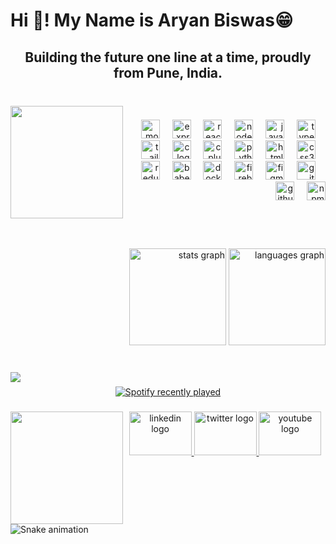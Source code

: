 <h1 align="left">Hi 👋! My Name is Aryan Biswas😁</h1>

###

<h2 align="center">Building the future one line at a time, proudly from Pune, India.</h2>

###

<br clear="both">

<img align="left" height="180" src="https://media.giphy.com/media/v1.Y2lkPTc5MGI3NjExaXlja2ZraXY2MTNrcTg2M3F0cjNibm5qYTZ6MHY0aXRscTFqbHgzaiZlcD12MV9pbnRlcm5hbF9naWZfYnlfaWQmY3Q9Zw/bGgsc5mWoryfgKBx1u/giphy.gif"  />

###

<div align="right">
  <img src="https://cdn.jsdelivr.net/gh/devicons/devicon/icons/mongodb/mongodb-original.svg" height="30" alt="mongodb logo"  />
  <img width="12" />
  <img src="https://cdn.jsdelivr.net/gh/devicons/devicon/icons/express/express-original.svg" height="30" alt="express logo"  />
  <img width="12" />
  <img src="https://cdn.jsdelivr.net/gh/devicons/devicon/icons/react/react-original.svg" height="30" alt="react logo"  />
  <img width="12" />
  <img src="https://cdn.jsdelivr.net/gh/devicons/devicon/icons/nodejs/nodejs-original.svg" height="30" alt="nodejs logo"  />
  <img width="12" />
  <img src="https://cdn.jsdelivr.net/gh/devicons/devicon/icons/javascript/javascript-original.svg" height="30" alt="javascript logo"  />
  <img width="12" />
  <img src="https://cdn.jsdelivr.net/gh/devicons/devicon/icons/typescript/typescript-original.svg" height="30" alt="typescript logo"  />
  <img width="12" />
  <img src="https://cdn.jsdelivr.net/gh/devicons/devicon/icons/tailwindcss/tailwindcss-original-wordmark.svg" height="30" alt="tailwindcss logo"  />
  <img width="12" />
  <img src="https://cdn.jsdelivr.net/gh/devicons/devicon/icons/c/c-original.svg" height="30" alt="c logo"  />
  <img width="12" />
  <img src="https://cdn.jsdelivr.net/gh/devicons/devicon/icons/cplusplus/cplusplus-original.svg" height="30" alt="cplusplus logo"  />
  <img width="12" />
  <img src="https://cdn.jsdelivr.net/gh/devicons/devicon/icons/python/python-original.svg" height="30" alt="python logo"  />
  <img width="12" />
  <img src="https://cdn.jsdelivr.net/gh/devicons/devicon/icons/html5/html5-original.svg" height="30" alt="html5 logo"  />
  <img width="12" />
  <img src="https://cdn.jsdelivr.net/gh/devicons/devicon/icons/css3/css3-original.svg" height="30" alt="css3 logo"  />
  <img width="12" />
  <img src="https://cdn.jsdelivr.net/gh/devicons/devicon/icons/redux/redux-original.svg" height="30" alt="redux logo"  />
  <img width="12" />
  <img src="https://cdn.jsdelivr.net/gh/devicons/devicon/icons/babel/babel-original.svg" height="30" alt="babel logo"  />
  <img width="12" />
  <img src="https://cdn.jsdelivr.net/gh/devicons/devicon/icons/docker/docker-original.svg" height="30" alt="docker logo"  />
  <img width="12" />
  <img src="https://cdn.jsdelivr.net/gh/devicons/devicon/icons/firebase/firebase-plain.svg" height="30" alt="firebase logo"  />
  <img width="12" />
  <img src="https://cdn.jsdelivr.net/gh/devicons/devicon/icons/figma/figma-original.svg" height="30" alt="figma logo"  />
  <img width="12" />
  <img src="https://cdn.jsdelivr.net/gh/devicons/devicon/icons/git/git-original.svg" height="30" alt="git logo"  />
  <img width="12" />
  <img src="https://cdn.jsdelivr.net/gh/devicons/devicon/icons/github/github-original.svg" height="30" alt="github logo"  />
  <img width="12" />
  <img src="https://cdn.jsdelivr.net/gh/devicons/devicon/icons/npm/npm-original-wordmark.svg" height="30" alt="npm logo"  />
</div>

###

<br clear="both">
<br>
<br>

<div align="right">
  <img src="https://github-readme-stats.vercel.app/api?username=AryanBiswas198&hide_title=false&hide_rank=false&show_icons=true&include_all_commits=true&count_private=true&disable_animations=false&theme=dracula&locale=en&hide_border=false&order=1" height="155" alt="stats graph"  />
  <img src="https://github-readme-stats.vercel.app/api/top-langs?username=AryanBiswas198&locale=en&hide_title=false&layout=compact&card_width=320&langs_count=5&theme=dracula&hide_border=false&order=2" height="155" alt="languages graph"  />
</div>

###

<br clear="both">

<img align="left" src="https://profile-counter.glitch.me/AryanBiswas198/count.svg?"  />

###

<div align="center">
  <a href="https://open.spotify.com/user/31g46m4gkygr2w4mmolzwyzao5ei">
    <img src="https://spotify-recently-played-readme.vercel.app/api?user=31g46m4gkygr2w4mmolzwyzao5ei&count=3&unique=true" alt="Spotify recently played"  />
  </a>
</div>

###

<img align="left" height="180" src="https://media.giphy.com/media/v1.Y2lkPTc5MGI3NjExc3Jmc3lvenY3YW91b3FlczFwdzF3eG0zeGo4Y2doczZ3c20zbzU0cCZlcD12MV9pbnRlcm5hbF9naWZfYnlfaWQmY3Q9Zw/o61kf3VMTDCTsf6JWy/giphy.gif"  />

###

<div align="center">
  <a href="www.linkedin.com/in/aryan-biswass" target="_blank">
    <img src="https://raw.githubusercontent.com/maurodesouza/profile-readme-generator/master/src/assets/icons/social/linkedin/default.svg" width="100" height="70" alt="linkedin logo"  />
  </a>
  <a href="https://twitter.com/WTF_its_Aryan" target="_blank">
    <img src="https://raw.githubusercontent.com/maurodesouza/profile-readme-generator/master/src/assets/icons/social/twitter/default.svg" width="100" height="70" alt="twitter logo"  />
  </a>
  <a href="https://www.youtube.com/channel/UCKFK4tg4s9sH95Opuj6Z_Wg" target="_blank">
    <img src="https://raw.githubusercontent.com/maurodesouza/profile-readme-generator/master/src/assets/icons/social/youtube/default.svg" width="100" height="70" alt="youtube logo"  />
  </a>
</div>

###

<br clear="both">

<img src="https://raw.githubusercontent.com/AryanBiswas198/AryanBiswas198/output/snake.svg" alt="Snake animation" />

###
